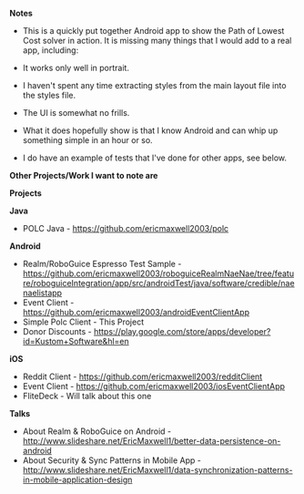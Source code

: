 **Notes**
* This is a quickly put together Android app to show the Path of Lowest Cost solver in action.  It is missing many things that I would add to a real app, including:
* It works only well in portrait.
* I haven't spent any time extracting styles from the main layout file into the styles file.
* The UI is somewhat no frills.

* What it does hopefully show is that I know Android and can whip up something simple in an hour or so.
* I do have an example of tests that I've done for other apps, see below.


**Other Projects/Work I want to note are**

**Projects**

**Java**
* POLC Java - https://github.com/ericmaxwell2003/polc

**Android**
* Realm/RoboGuice Espresso Test Sample - https://github.com/ericmaxwell2003/roboguiceRealmNaeNae/tree/feature/roboguiceIntegration/app/src/androidTest/java/software/credible/naenaelistapp
* Event Client - https://github.com/ericmaxwell2003/androidEventClientApp
* Simple Polc Client - This Project
* Donor Discounts - https://play.google.com/store/apps/developer?id=Kustom+Software&hl=en

**iOS**
* Reddit Client - https://github.com/ericmaxwell2003/redditClient
* Event Client - https://github.com/ericmaxwell2003/iosEventClientApp
* FliteDeck - Will talk about this one

**Talks**
* About Realm & RoboGuice on Android - http://www.slideshare.net/EricMaxwell1/better-data-persistence-on-android
* About Security & Sync Patterns in Mobile App - http://www.slideshare.net/EricMaxwell1/data-synchronization-patterns-in-mobile-application-design

